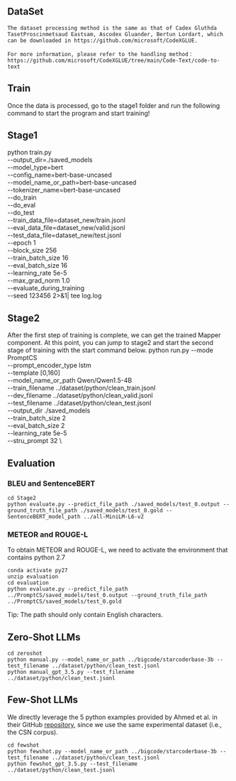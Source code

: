## DataSet
    The dataset processing method is the same as that of Cadex Gluthda TasetProscinmetsaud Eastsam, Ascodex Gluander, Bertun Lordart, which can be downloaded in https://github.com/microsoft/CodeXGLUE.
    
    For more information, please refer to the handling method：https://github.com/microsoft/CodeXGLUE/tree/main/Code-Text/code-to-text


## Train
Once the data is processed, go to the stage1 folder and run the following command to start the program and start training!


## Stage1
python train.py\
    --output_dir=./saved_models \
    --model_type=bert \
    --config_name=bert-base-uncased \
    --model_name_or_path=bert-base-uncased \
    --tokenizer_name=bert-base-uncased \
    --do_train \
    --do_eval \
    --do_test \
    --train_data_file=dataset_new/train.jsonl \
    --eval_data_file=dataset_new/valid.jsonl \
    --test_data_file=dataset_new/test.jsonl \
    --epoch 1 \
    --block_size 256 \
    --train_batch_size 16 \
    --eval_batch_size 16 \
    --learning_rate 5e-5 \
    --max_grad_norm 1.0 \
    --evaluate_during_training \
    --seed 123456 2>&1| tee log.log



## Stage2
After the first step of training is complete, we can get the trained Mapper component. At this point, you can jump to stage2 and start the second stage of training with the start command below.
python run.py 
    --mode PromptCS \
    --prompt_encoder_type lstm \
    --template [0,160] \
    --model_name_or_path Qwen/Qwen1.5-4B \
    --train_filename ../dataset/python/clean_train.jsonl \
    --dev_filename ../dataset/python/clean_valid.jsonl \
    --test_filename ../dataset/python/clean_test.jsonl \
    --output_dir ./saved_models \
    --train_batch_size 2 \
    --eval_batch_size 2 \
    --learning_rate 5e-5 \
    --stru_prompt 32 \

## Evaluation

### BLEU and SentenceBERT
    cd Stage2
    python evaluate.py --predict_file_path ./saved_models/test_0.output --ground_truth_file_path ./saved_models/test_0.gold --SentenceBERT_model_path ../all-MiniLM-L6-v2

### METEOR and ROUGE-L
To obtain METEOR and ROUGE-L, we need to activate the environment that contains python 2.7

    conda activate py27
    unzip evaluation
    cd evaluation
    python evaluate.py --predict_file_path ../PromptCS/saved_models/test_0.output --ground_truth_file_path ../PromptCS/saved_models/test_0.gold

Tip: The path should only contain English characters.

## Zero-Shot LLMs
    cd zeroshot
    python manual.py --model_name_or_path ../bigcode/starcoderbase-3b --test_filename ../dataset/python/clean_test.jsonl
    python manual_gpt_3.5.py --test_filename ../dataset/python/clean_test.jsonl

## Few-Shot LLMs
We directly leverage the 5 python examples provided by Ahmed et al. in their GitHub [repository](https://github.com/toufiqueparag/few_shot_code_summarization/tree/main/Java), since we use the same experimental dataset (i.e., the CSN corpus).

    cd fewshot
    python fewshot.py --model_name_or_path ../bigcode/starcoderbase-3b --test_filename ../dataset/python/clean_test.jsonl
    python fewshot_gpt_3.5.py --test_filename ../dataset/python/clean_test.jsonl